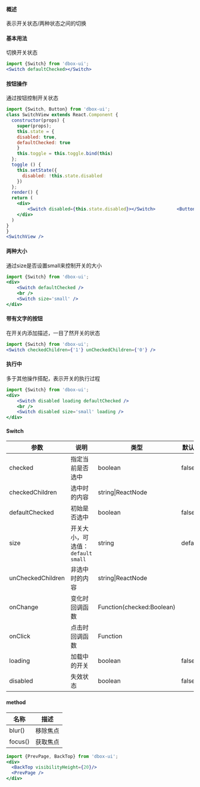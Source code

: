 #### **概述**
表示开关状态/两种状态之间的切换


#### **基本用法**
切换开关状态
```jsx
import {Switch} from 'dbox-ui';
<Switch defaultChecked></Switch>
```

#### **按钮操作**
通过按钮控制开关状态
```jsx
import {Switch, Button} from 'dbox-ui';
class SwitchView extends React.Component {
  constructor(props) {
    super(props);
    this.state = {
    disabled: true,
    defaultChecked: true
    }
    this.toggle = this.toggle.bind(this)
  };
  toggle () {
    this.setState({
      disabled: !this.state.disabled
    })
  };
  render() {
  return (
	<div>
		<Switch disabled={this.state.disabled}></Switch>		<Button onClick={this.toggle} >改变禁用状态</Button>
	</div>
  )
}
}
<SwitchView />
```

#### **两种大小**
通过size是否设置small来控制开关的大小
```jsx
import {Switch} from 'dbox-ui';
<div>
	<Switch defaultChecked />
	<br />
	<Switch size='small' />
</div>
```


#### **带有文字的按钮**
在开关内添加描述，一目了然开关的状态
```jsx
import {Switch} from 'dbox-ui';
<Switch checkedChildren={'1'} unCheckedChildren={'0'} />
```

#### **执行中**
多于其他操作搭配，表示开关的执行过程
```jsx
import {Switch} from 'dbox-ui';
<div>
	<Switch disabled loading defaultChecked />
    <br />
    <Switch disabled size='small' loading />
</div>
```


#### **Switch**

| 参数 | 说明 | 类型 | 默认值 |
| --- | --- | --- | --- |
| checked | 指定当前是否选中 | boolean | false |
| checkedChildren | 选中时的内容 | string\|ReactNode |  |
| defaultChecked | 初始是否选中 | boolean | false |
| size | 开关大小，可选值：`default` `small` | string | default |
| unCheckedChildren | 非选中时的内容 | string\|ReactNode |  |
| onChange | 变化时回调函数 | Function(checked:Boolean) |  |
| onClick | 点击时回调函数 | Function |  |
| loading | 加载中的开关 | boolean | false |
| disabled | 失效状态 | boolean | false |

#### **method**

| 名称 | 描述 |
| --- | --- |
| blur() | 移除焦点 |
| focus() | 获取焦点 |


```jsx noeditor
import {PrevPage, BackTop} from 'dbox-ui';
<div>
  <BackTop visibilityHeight={20}/>
  <PrevPage />
</div>
```
